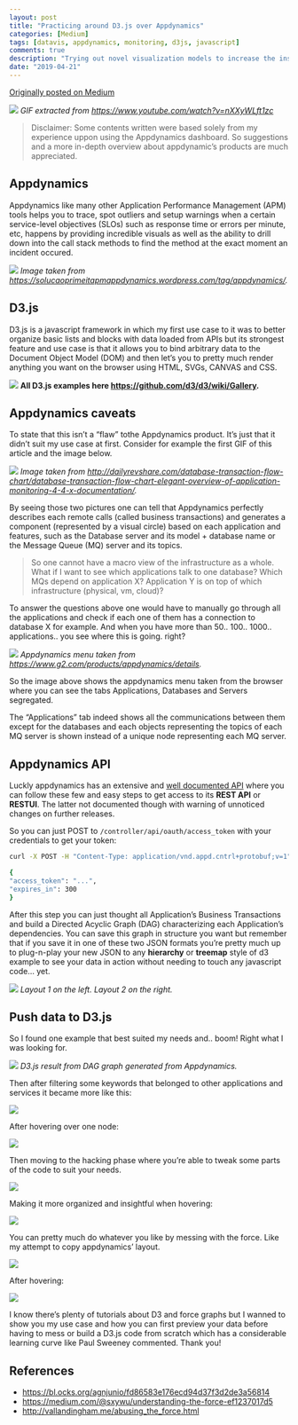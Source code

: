 ```yaml
---
layout: post
title: "Practicing around D3.js over Appdynamics"
categories: [Medium]
tags: [datavis, appdynamics, monitoring, d3js, javascript]
comments: true
description: "Trying out novel visualization models to increase the insights over your infrastructure"
date: "2019-04-21"
---
```



[Originally posted on Medium](https://medium.com/@crashlaker/practicing-around-d3-js-over-appdynamics-2975a66bc364)

![](/assets/img/0ouLRKi1Z_1_qmGfx0pqmDLrWfXkHFsmfg.gif)
*GIF extracted from https://www.youtube.com/watch?v=nXXyWLft1zc*

> Disclaimer: Some contents written were based solely from my experience uppon using the Appdynamics dashboard. So suggestions and a more in-depth overview about appdynamic’s products are much appreciated.

## Appdynamics

Appdynamics like many other Application Performance Management (APM) tools helps you to trace, spot outliers and setup warnings when a certain service-level objectives (SLOs) such as response time or errors per minute, etc, happens by providing incredible visuals as well as the ability to drill down into the call stack methods to find the method at the exact moment an incident occured.

![](/assets/img/0ouLRKi1Z_0491100a14acec9427860f39557a7b53.png)
*Image taken from https://solucaoprimeitapmappdynamics.wordpress.com/tag/appdynamics/.*

## D3.js
D3.js is a javascript framework in which my first use case to it was to better organize basic lists and blocks with data loaded from APIs but its strongest feature and use case is that it allows you to bind arbitrary data to the Document Object Model (DOM) and then let’s you to pretty much render anything you want on the browser using HTML, SVGs, CANVAS and CSS.

![](/assets/img/0ouLRKi1Z_176d8cc48db73495066a0ccffd7e68dc.png)
**All D3.js examples here https://github.com/d3/d3/wiki/Gallery.**

## Appdynamics caveats
To state that this isn’t a “flaw” tothe Appdynamics product. It’s just that it didn’t suit my use case at first. Consider for example the first GIF of this article and the image below.

![](/assets/img/0ouLRKi1Z_4cf45e9792b8f47c2f367162250d4b85.png)
*Image taken from http://dailyrevshare.com/database-transaction-flow-chart/database-transaction-flow-chart-elegant-overview-of-application-monitoring-4-4-x-documentation/.*

By seeing those two pictures one can tell that Appdynamics perfectly describes each remote calls (called business transactions) and generates a component (represented by a visual circle) based on each application and features, such as the Database server and its model + database name or the Message Queue (MQ) server and its topics.
> So one cannot have a macro view of the infrastructure as a whole. What if I want to see which applications talk to one database? Which MQs depend on application X? Application Y is on top of which infrastructure (physical, vm, cloud)?

To answer the questions above one would have to manually go through all the applications and check if each one of them has a connection to database X for example. And when you have more than 50.. 100.. 1000.. applications.. you see where this is going. right?

![](/assets/img/0ouLRKi1Z_f023ca1a54d220f5353ab42d4b18d37c.png)
*Appdynamics menu taken from https://www.g2.com/products/appdynamics/details.*

So the image above shows the appdynamics menu taken from the browser where you can see the tabs Applications, Databases and Servers segregated.

The “Applications” tab indeed shows all the communications between them except for the databases and each objects representing the topics of each MQ server is shown instead of a unique node representing each MQ server.

## Appdynamics API
Luckly appdynamics has an extensive and [well documented API](https://docs.appdynamics.com/display/PRO45/API+Clients) where you can follow these few and easy steps to get access to its **REST API** or **RESTUI**. The latter not documented though with warning of unnoticed changes on further releases.

So you can just POST to `/controller/api/oauth/access_token` with your credentials to get your token:

```bash
curl -X POST -H "Content-Type: application/vnd.appd.cntrl+protobuf;v=1" "https://<controller address>/controller/api/oauth/access_token"

{
"access_token": "...",
"expires_in": 300
}
```

After this step you can just thought all Application’s Business Transactions and build a Directed Acyclic Graph (DAG) characterizing each Application’s dependencies. You can save this graph in structure you want but remember that if you save it in one of these two JSON formats you’re pretty much up to plug-n-play your new JSON to any **hierarchy** or **treemap** style of d3 example to see your data in action without needing to touch any javascript code… yet.

![](/assets/img/0ouLRKi1Z_acd55e262925d68e904120186139b81f.png)
*Layout 1 on the left. Layout 2 on the right.*

## Push data to D3.js
So I found one example that best suited my needs and.. boom! Right what I was looking for.

![](/assets/img/0ouLRKi1Z_8c46618d5ec2714aee5b1c41f96985c1.png)
*D3.js result from DAG graph generated from Appdynamics.*

Then after filtering some keywords that belonged to other applications and services it became more like this:

![](/assets/img/0ouLRKi1Z_93ba6e5dcd4bfce0f0f5f1e46b5da16d.png)

After hovering over one node:

![](/assets/img/0ouLRKi1Z_d6b45ee3a4d9cd90034098493d82933e.png)

Then moving to the hacking phase where you’re able to tweak some parts of the code to suit your needs.


![](/assets/img/0ouLRKi1Z_9968afa0152039eab80d1abad38dec4d.png)

Making it more organized and insightful when hovering:

![](/assets/img/0ouLRKi1Z_466a73e96137c8d1978b2bfbcea2d4e3.png)

You can pretty much do whatever you like by messing with the force. Like my attempt to copy appdynamics’ layout.

![](/assets/img/0ouLRKi1Z_bf935814343c2b7dda4235879fe74e82.png)

After hovering:

![](/assets/img/0ouLRKi1Z_1146442e7a85952edb3d689e8d9cb07c.png)

I know there’s plenty of tutorials about D3 and force graphs but I wanned to show you my use case and how you can first preview your data before having to mess or build a D3.js code from scratch which has a considerable learning curve like Paul Sweeney commented.
Thank you!

## References
* https://bl.ocks.org/agnjunio/fd86583e176ecd94d37f3d2de3a56814
* https://medium.com/@sxywu/understanding-the-force-ef1237017d5
* http://vallandingham.me/abusing_the_force.html





